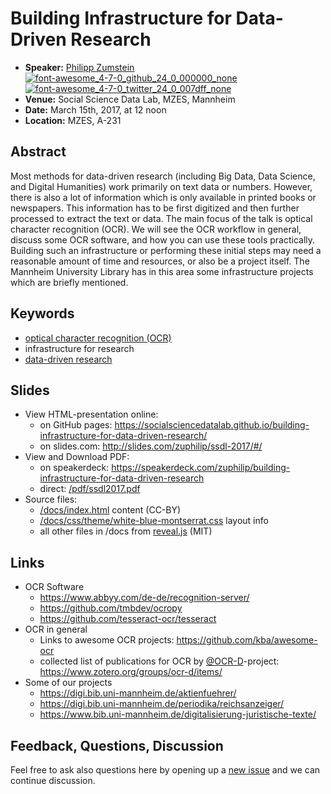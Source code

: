 # Building Infrastructure for Data-Driven Research

* **Speaker:** [Philipp Zumstein](https://www.bib.uni-mannheim.de/philipp-zumstein/) [![font-awesome_4-7-0_github_24_0_000000_none](https://cloud.githubusercontent.com/assets/5199995/23703699/94c8c3d2-0401-11e7-8b78-fd2785ce4c27.png)](https://github.com/zuphilip)  [![font-awesome_4-7-0_twitter_24_0_007dff_none](https://cloud.githubusercontent.com/assets/5199995/23703698/91c11176-0401-11e7-8e7d-bec431688160.png)](https://twitter.com/zuphilip)
* **Venue:** Social Science Data Lab, MZES, Mannheim
* **Date:** March 15th, 2017, at 12 noon
* **Location:** MZES, A-231



## Abstract

Most methods for data-driven research (including Big Data, Data Science, and Digital Humanities) work primarily on text data or numbers.
However, there is also a lot of information which is only available in printed books or newspapers.
This information has to be first digitized and then further processed to extract the text or data.
The main focus of the talk is optical character recognition (OCR).
We will see the OCR workflow in general, discuss some OCR software, and how you can use these tools practically.
Building such an infrastructure or performing these initial steps may need a reasonable amount of time and resources, or also be a project itself.
The Mannheim University Library has in this area some infrastructure projects which are briefly mentioned.


## Keywords

* [optical character recognition (OCR)](https://en.wikipedia.org/wiki/Optical_character_recognition)
* infrastructure for research
* [data-driven research](https://en.wikipedia.org/w/index.php?title=Data-driven_science)


## Slides

* View HTML-presentation online:
   * on GitHub pages: https://socialsciencedatalab.github.io/building-infrastructure-for-data-driven-research/
   * on slides.com: http://slides.com/zuphilip/ssdl-2017/#/
* View and Download PDF:
   * on speakerdeck: https://speakerdeck.com/zuphilip/building-infrastructure-for-data-driven-research
   * direct: [/pdf/ssdl2017.pdf](https://github.com/SocialScienceDataLab/building-infrastructure-for-data-driven-research/blob/master/pdf/ssdl17.pdf)
* Source files:
   * [/docs/index.html](https://github.com/SocialScienceDataLab/building-infrastructure-for-data-driven-research/blob/master/docs/index.html) content (CC-BY)
   * [/docs/css/theme/white-blue-montserrat.css](https://github.com/SocialScienceDataLab/building-infrastructure-for-data-driven-research/blob/master/docs/css/theme/white-blue-montserrat.css) layout info
   * all other files in /docs from [reveal.js](https://github.com/hakimel/reveal.js) (MIT)


## Links

* OCR Software
  * https://www.abbyy.com/de-de/recognition-server/
  * https://github.com/tmbdev/ocropy
  * https://github.com/tesseract-ocr/tesseract
* OCR in general
  * Links to awesome OCR projects: https://github.com/kba/awesome-ocr
  * collected list of publications for OCR by [@OCR-D](https://github.com/OCR-D)-project: https://www.zotero.org/groups/ocr-d/items/
* Some of our projects
  * https://digi.bib.uni-mannheim.de/aktienfuehrer/
  * https://digi.bib.uni-mannheim.de/periodika/reichsanzeiger/
  * https://www.bib.uni-mannheim.de/digitalisierung-juristische-texte/
  
 ## Feedback, Questions, Discussion
 
 Feel free to ask also questions here by opening up a [new issue](https://github.com/SocialScienceDataLab/building-infrastructure-for-data-driven-research/issues) and we can continue discussion.
 
